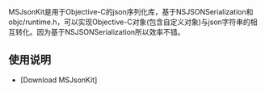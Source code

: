 MSJsonKit是用于Objective-C的json序列化库，基于NSJSONSerialization和objc/runtime.h，可以实现Objective-C对象(包含自定义对象)与json字符串的相互转化。因为基于NSJSONSerialization所以效率不错。

## 使用说明

- [Download MSJsonKit]